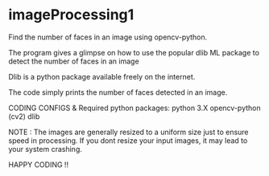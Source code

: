 # imageProcessing1
Find the number of faces in an image using opencv-python.

The program gives a glimpse on how to use the popular dlib ML package to detect the number of faces in an image

Dlib is a python package available freely on the internet.

The code simply prints the number of faces detected in an image. 

CODING CONFIGS & Required python packages: 
python 3.X
opencv-python (cv2)
dlib

NOTE : The images are generally resized to a uniform size just to ensure speed in processing. If you dont resize your input images, it may lead to your system crashing.

HAPPY CODING !!
